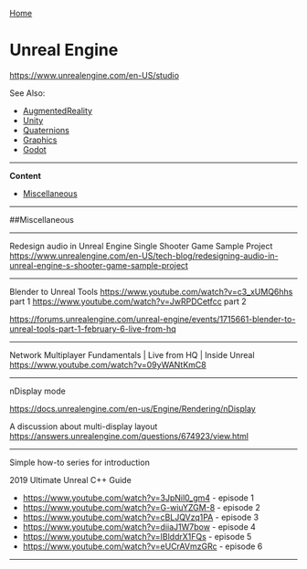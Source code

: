 [Home](Readme.md)
# Unreal Engine

https://www.unrealengine.com/en-US/studio

See Also:

 - [AugmentedReality](AugmentedReality.md)
 - [Unity](Unity.md)
 - [Quaternions](Quaternions.md)
 - [Graphics](Graphics.md)
 - [Godot](Godot.md)

---

**Content**

- [Miscellaneous](UnrealEngine.md#Miscellaneous)

---

##Miscellaneous

---

Redesign audio in Unreal Engine Single Shooter Game Sample Project
https://www.unrealengine.com/en-US/tech-blog/redesigning-audio-in-unreal-engine-s-shooter-game-sample-project

---

Blender to Unreal Tools
https://www.youtube.com/watch?v=c3_xUMQ6hhs   part 1
https://www.youtube.com/watch?v=JwRPDCetfcc   part 2

https://forums.unrealengine.com/unreal-engine/events/1715661-blender-to-unreal-tools-part-1-february-6-live-from-hq

---

Network Multiplayer Fundamentals | Live from HQ | Inside Unreal
https://www.youtube.com/watch?v=09yWANtKmC8

---

nDisplay mode

https://docs.unrealengine.com/en-us/Engine/Rendering/nDisplay

A discussion about multi-display layout
https://answers.unrealengine.com/questions/674923/view.html

---

Simple how-to series for introduction

2019 Ultimate Unreal C++ Guide

- https://www.youtube.com/watch?v=3JpNil0_gm4   - episode 1
- https://www.youtube.com/watch?v=G-wiuYZGM-8   - episode 2
- https://www.youtube.com/watch?v=cBLJQVzq1PA   - episode 3
- https://www.youtube.com/watch?v=diiaJ1W7bow   - episode 4
- https://www.youtube.com/watch?v=IBlddrX1FQs   - episode 5
- https://www.youtube.com/watch?v=eUCrAVmzGRc   - episode 6

---
